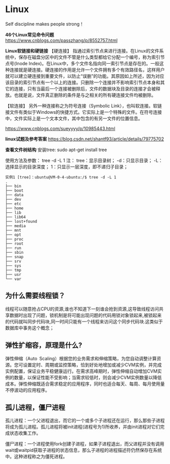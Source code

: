 # Linux
Self discipline makes people strong！

**46个Linux常见命令问题**
https://www.cnblogs.com/passzhang/p/8552757.html

**Linux软链接和硬链接**
【硬连接】  指通过索引节点来进行连接。在Linux的文件系统中，保存在磁盘分区中的文件不管是什么类型都给它分配一个编号，称为索引节点号(Inode Index)。在Linux中，多个文件名指向同一索引节点是存在的。一般这种连接就是硬连接。硬连接的作用是允许一个文件拥有多个有效路径名，这样用户就可以建立硬连接到重要文件，以防止“误删”的功能。其原因如上所述，因为对应该目录的索引节点有一个以上的连接。只删除一个连接并不影响索引节点本身和其它的连接，只有当最后一个连接被删除后，文件的数据块及目录的连接才会被释放。也就是说，文件真正删除的条件是与之相关的所有硬连接文件均被删除。

【软连接】  另外一种连接称之为符号连接（Symbolic Link），也叫软连接。软链接文件有类似于Windows的快捷方式。它实际上是一个特殊的文件。在符号连接中，文件实际上是一个文本文件，其中包含的有另一文件的位置信息。

https://www.cnblogs.com/sueyyyy/p/10985443.html

**linux试题及参考答案**
https://blog.csdn.net/shantf93/article/details/79775702

**查看文件树结构**
安装tree: sudo apt-get install tree

使用方法及参数：
	tree -d -L 1
注：
	tree：显示目录树；
	-d：只显示目录；
	-L：选择显示的目录深度；
	1：只显示一层深度，即不递归子目录；

	实例1 [tree]：ubuntu@VM-0-4-ubuntu:/$ tree -d -L 1
	.
	├── bin
	├── boot
	├── data
	├── dev
	├── etc
	├── home
	├── lib
	├── lib64
	├── lost+found
	├── media
	├── mnt
	├── opt
	├── proc
	├── root
	├── run
	├── sbin
	├── snap
	├── srv
	├── sys
	├── tmp
	├── usr
	└── var


## 为什么需要线程锁？ ##
线程可以随意抢占CPU的资源,谁也不知道下一刻谁会抢到资源,这导致线程访问共享数据时出现了问题，锁机制是将可能出现问题的代码用锁对象锁起来,被锁起来的代码就叫同步代码块,同一时间只能有一个线程来访问这个同步代码块.这类似于数据库中事务这个概念；

## 弹性扩缩容，原理是什么? ##
弹性伸缩（Auto Scaling）根据您的业务需求和伸缩策略，为您自动调整计算资源。您可设置定时、周期或监控策略，恰到好处地增加或减少CVM实例，并完成实例配置，保证业务平稳健康运行。在需求高峰期时，弹性伸缩自动增加CVM实例的数量，以保证性能不受影响；当需求较低时，则会减少CVM实例数量以降低成本。弹性伸缩既适合需求稳定的应用程序，同时也适合每天、每周、每月使用量不停波动的应用程序。
## 孤儿进程，僵尸进程 ##
孤儿进程：一个父进程退出，而它的一个或多个子进程还在运行，那么那些子进程将成为孤儿进程。孤儿进程将被init进程(进程号为1)所收养，并由init进程对它们完成状态收集工作。

僵尸进程：一个进程使用fork创建子进程，如果子进程退出，而父进程并没有调用wait或waitpid获取子进程的状态信息，那么子进程的进程描述符仍然保存在系统中。这种进程称之为僵死进程。